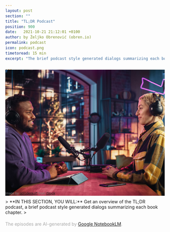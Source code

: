 ```yaml
---
layout: post
section: ""
title: "TL;DR Podcast"
position: 900
date:   2021-10-21 21:12:01 +0100
author: by Željko Obrenović (obren.io)
permalink: podcast
icon: podcast.png
timetoread: 15 min
excerpt: "The brief podcast style generated dialogs summarizing each book chapter. The episodes are AI-generated by Google NotebookLM."

---
```

<img style="margin-top: -20px; width: 100%; height: 400px; object-fit: cover" src="assets/images/istock/iStock-1409652094.jpg">
<div style="font-size: 70%; margin-top: -16px; color: grey; margin-bottom: 12px">
Image by <a target="_blank" href="https://www.istockphoto.com/en/portfolio/gorodenkoff">gorodenkoff</a> from <a target="_blank" href="https://www.istockphoto.com/">iStock</a>
</div>
> **IN THIS SECTION, YOU WILL:** Get an overview of the TL;DR podcast, a brief podcast style generated dialogs summarizing each book chapter.
>

<style>
 .quote {
     border-left: 8px solid #d9ead3;
     padding-left: 36px;
     margin-top: 30px;
     margin-bottom: 40px;
     font-size: 130%;
     font-style: normal;
     color:#888;
 }
    @media only screen and (max-width: 768px) {
        [class= "quote"] {
            display: none;
        }
    }
h2 {
  margin-top: 40px;
}
h3 {
  margin-top: 40px;
}
.title {
  font-size: 120%;
}
.subtitle {
  font-size: 100%;
  color: grey;
}
</style>
<script>
    const podcasts = [
        {   
            title: "Pre-Seasons: Digging Into the Why",
            episodes:[ 
                {
                    title: "Introduction",
                    subtitle: "A summary of the <a href='intro'>introduction</a> chapter.",
                    file: "intro.mp3",
                    notebooklm: "https://notebooklm.google.com/notebook/9f3e8678-91a4-42e3-bcbc-d50b2190132b/audio"
                },
                {
                    title: "Context & Goals",
                    subtitle: "Summary of the <a href='context'>context</a> and <a href='goals'>goals</a> chapters.",
                    file: "context-and-goals.mp3",
                    notebooklm: "https://notebooklm.google.com/notebook/ecdd13d1-bc07-4381-8dc8-2ad4388989a4/audio" 
                }
            ]
        },
        {   
            title: "Season 1: The Framework",
            episodes:[ 
                {
                    title: "Grounded Architecture Framework Overview",
                    subtitle: "A summary of the <a href='grounded-architecture'>Grounded Architecture Framework</a> chapter.",
                    file: "framework.mp3",
                    notebooklm: "https://notebooklm.google.com/notebook/5465acf5-c410-47bb-bc53-4f7f6ea8153d/audio"
                },
                {
                    title: "Lightweight Architectural Analytics",
                    subtitle: "Summary of the <a href='analytics'>Lightweight Architectural Analytics</a> chapter.",
                    notebooklm: "https://notebooklm.google.com/notebook/0631d3e5-c779-4145-ab20-167150d20415/audio",
                    file: "analytics.mp3"
                },
                {
                    title: "Collaborative Networks",
                    subtitle: "Summary of the <a href='people'>Collaborative Networks</a> chapter.",
                    notebooklm: "https://notebooklm.google.com/notebook/bcbf5980-925d-4f16-97f8-55a9291324e6/audio",
                    file: "people.mp3"
                },
                {
                    title: "Operating Model: General Principles",
                    subtitle: "Summary of the <a href='operating-model'>Operating Model: General Principles</a> chapter.",
                    notebooklm: "https://notebooklm.google.com/notebook/4d8e9eed-e5be-4de9-ad8f-b3eb41a8d168/audio",
                    file: "operating-model.mp3"
                },
                {
                    title: "Cooperation-Based Operating Model: Six Simple Rules",
                    subtitle: "Summary of the <a href='six-simple-rules'>Six Simple Rules</a> chapter.",
                    notebooklm: "https://notebooklm.google.com/notebook/6600f5da-8ecf-41e3-8e0c-4b603193edfc/audio",
                    file: "six-simple-rules.mp3"
                },
                {
                    title: "Operating Model: Nudge, Taxation, Mandates",
                    subtitle: "Summary of the <a href='governance'>Nudge, Taxation, Mandates</a> chapter.",
                    notebooklm: "https://notebooklm.google.com/notebook/d0753e7c-53b6-44f2-8a42-88d19bea20e5/audio",
                    file: "governance.mp3"
                },
                {
                    title: "Transforming Organizations with Grounded Architecture",
                    subtitle: "Summary of the <a href='transforming'>Transforming Organizations with Grounded Architecture</a> chapter.",
                    notebooklm: "https://notebooklm.google.com/notebook/ac5ec316-146e-4d3f-88ba-c3bb8c6a8cbc/audio",
                    file: "transforming.mp3"
                }
            ]
        }
    ];
</script>
<div style="margin-bottom: 20px; margin-top: 20px; color: darkgrey">
The episodes are AI-generated by <a href="https://notebooklm.google.com/" target="_blank">Google NotebookLM</a>.
</div>
<div id="content"></div>

<script>
    let html = '';
    podcasts.forEach(podcast => {
        html += '<h3>' + podcast.title + '</h3>';
        html += '<table>';
        podcast.episodes.forEach(episode => {
            html += '<tr>';
            html += '<td style="width: 100px"><img style="width: 100px" src="assets/icons/podcast.png"></td>';
            html += '<td style="padding-bottom: 0">';
            html += '<div class="title"><span style="background-color: ">TL;DR: <b>' + episode.title + '</b></span></div>';
            html += '<div class="subtitle">' + episode.subtitle + '</div>';
            html += '<figure style="margin-top: 20px; margin-left: -4px">';
            html += '<audio controls src="/assets/podcast/' + episode.file + '"></audio>';
            html += '<a href="/assets/podcast/' + episode.file + '"><img src="assets/icons/download.png" title="download" style="vertical-align: top; width: 24px; padding-top: 14px; padding-left: 22px"></a>';
            html += '<a href="' + episode.notebooklm + '"><img src="assets/icons/notebooklm.png" title="NotebookLM" style="vertical-align: top; width: 34px; padding-top: 10px; padding-left: 12px"></a>';
            html += '</figure>';
            html += '</td>';
            html += '</tr>';
        });
        html += '</table>';
    });
    document.getElementById('content').innerHTML = html;
</script>
